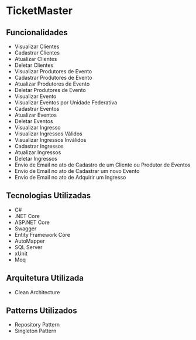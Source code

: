 # TicketMaster

## Funcionalidades
<ul>
    <li>Visualizar Clientes</li>
    <li>Cadastrar Clientes</li>
    <li>Atualizar Clientes</li>
    <li>Deletar Clientes</li>
    <li>Visualizar Produtores de Evento</li>
    <li>Cadastrar Produtores de Evento</li>
    <li>Atualizar Produtores de Evento</li>
    <li>Deletar Produtores de Evento</li>
    <li>Visualizar Evento</li>
    <li>Visualizar Eventos por Unidade Federativa</li>
    <li>Cadastrar Eventos</li>
    <li>Atualizar Eventos</li>
    <li>Deletar Eventos</li>
    <li>Visualizar Ingresso</li>
    <li>Visualizar Ingressos Válidos</li>
    <li>Visualizar Ingressos Inválidos</li>
    <li>Cadastrar Ingressos</li>
    <li>Atualizar Ingressos</li>
    <li>Deletar Ingressos</li>
    <li>Envio de Email no ato de Cadastro de um Cliente ou Produtor de Eventos</li>
    <li>Envio de Email no ato de Cadastrar um novo Evento</li>
    <li>Envio de Email no ato de Adquirir um Ingresso</li>
</ul>

## Tecnologias Utilizadas
<ul>
    <li>C#</li>
    <li>.NET Core</li>
    <li>ASP.NET Core</li>
    <li>Swagger</li>
    <li>Entity Framework Core</li>
    <li>AutoMapper</li>
    <li>SQL Server</li>
    <li>xUnit</li>
    <li>Moq</li>
</ul>

## Arquitetura Utilizada

<ul>
    <li>Clean Architecture</li>
</ul>

## Patterns Utilizados

<ul>
    <li>Repository Pattern</li>
    <li>Singleton Pattern</li>
</ul>
